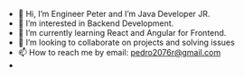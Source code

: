 - 👋 Hi, I’m Engineer Peter and I’m Java Developer JR.
- 👀 I’m interested in Backend Development.
- 🌱 I’m currently learning React and Angular for Frontend.
- 💞️ I’m looking to collaborate on projects and solving issues
- 📫 How to reach me by email: pedro2076r@gmail.com
- 
